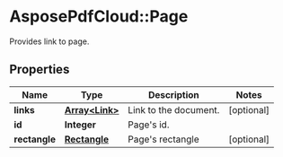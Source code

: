 ﻿# AsposePdfCloud::Page
Provides link to page.

## Properties
Name | Type | Description | Notes
------------ | ------------- | ------------- | -------------
**links** | [**Array&lt;Link&gt;**](Link.md) | Link to the document. | [optional] 
**id** | **Integer** | Page&#39;s id. | 
**rectangle** | [**Rectangle**](Rectangle.md) | Page&#39;s rectangle | [optional] 


